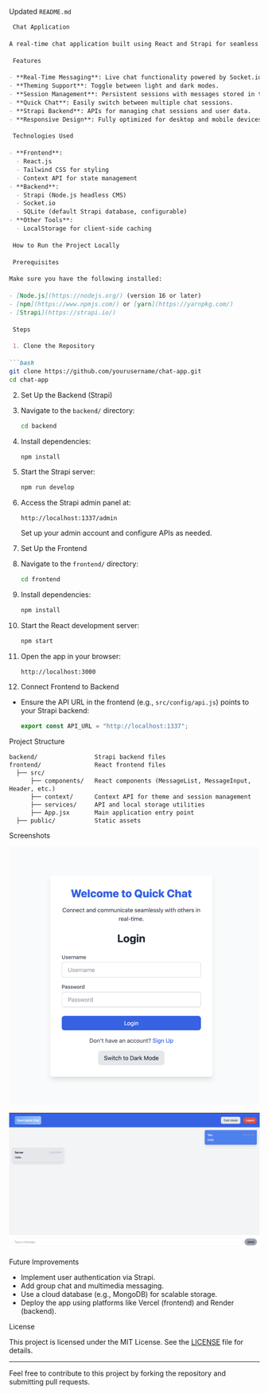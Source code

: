  Updated `README.md`

```markdown
 Chat Application

A real-time chat application built using React and Strapi for seamless front-end and back-end integration. The project enables users to communicate in real-time with persistent storage and dynamic theming.

 Features

- **Real-Time Messaging**: Live chat functionality powered by Socket.io.
- **Theming Support**: Toggle between light and dark modes.
- **Session Management**: Persistent sessions with messages stored in the backend.
- **Quick Chat**: Easily switch between multiple chat sessions.
- **Strapi Backend**: APIs for managing chat sessions and user data.
- **Responsive Design**: Fully optimized for desktop and mobile devices.

 Technologies Used

- **Frontend**:
  - React.js
  - Tailwind CSS for styling
  - Context API for state management
- **Backend**:
  - Strapi (Node.js headless CMS)
  - Socket.io
  - SQLite (default Strapi database, configurable)
- **Other Tools**:
  - LocalStorage for client-side caching

 How to Run the Project Locally

 Prerequisites

Make sure you have the following installed:

- [Node.js](https://nodejs.org/) (version 16 or later)
- [npm](https://www.npmjs.com/) or [yarn](https://yarnpkg.com/)
- [Strapi](https://strapi.io/)

 Steps

 1. Clone the Repository

```bash
git clone https://github.com/yourusername/chat-app.git
cd chat-app
```

 2. Set Up the Backend (Strapi)

1. Navigate to the `backend/` directory:
   ```bash
   cd backend
   ```
2. Install dependencies:
   ```bash
   npm install
   ```
3. Start the Strapi server:
   ```bash
   npm run develop
   ```
4. Access the Strapi admin panel at:
   ```plaintext
   http://localhost:1337/admin
   ```
   Set up your admin account and configure APIs as needed.

 3. Set Up the Frontend

1. Navigate to the `frontend/` directory:
   ```bash
   cd frontend
   ```
2. Install dependencies:
   ```bash
   npm install
   ```
3. Start the React development server:
   ```bash
   npm start
   ```
4. Open the app in your browser:
   ```plaintext
   http://localhost:3000
   ```

 4. Connect Frontend to Backend

- Ensure the API URL in the frontend (e.g., `src/config/api.js`) points to your Strapi backend:
  ```javascript
  export const API_URL = "http://localhost:1337";
  ```

 Project Structure

```plaintext
backend/                Strapi backend files
frontend/               React frontend files
  ├── src/
      ├── components/   React components (MessageList, MessageInput, Header, etc.)
      ├── context/      Context API for theme and session management
      ├── services/     API and local storage utilities
      ├── App.jsx       Main application entry point
  ├── public/           Static assets
```

 Screenshots

![Signin SignUp Form](./Sign/SignUpform.png)

![Chat Interface](./Chat%20interface.png)  

 Future Improvements

- Implement user authentication via Strapi.
- Add group chat and multimedia messaging.
- Use a cloud database (e.g., MongoDB) for scalable storage.
- Deploy the app using platforms like Vercel (frontend) and Render (backend).

 License

This project is licensed under the MIT License. See the [LICENSE](LICENSE) file for details.

---

Feel free to contribute to this project by forking the repository and submitting pull requests.
```